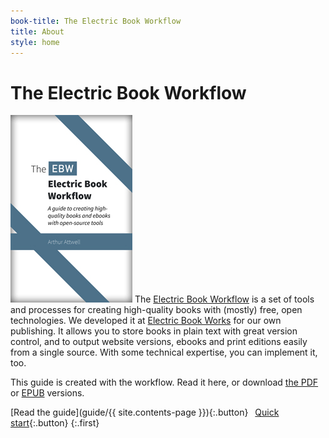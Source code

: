```yaml
---
book-title: The Electric Book Workflow
title: About
style: home
---
```


# The Electric Book Workflow

[![The Electric Book Workflow guide](guide/images/cover-thumb.jpg)](guide) The [Electric Book Workflow](https://github.com/electricbookworks/electric-book-workflow) is a set of tools and processes for creating high-quality books with (mostly) free, open technologies. We developed it at [Electric Book Works](http://electricbookworks.com) for our own publishing. It allows you to store books in plain text with great version control, and to output website versions, ebooks and print editions easily from a single source. With some technical expertise, you can implement it, too. 

This guide is created with the workflow. Read it here, or download [the PDF](download/electric-book-guide.pdf) or [EPUB](download/electric-book-guide.epub) versions. 

[Read the guide](guide/{{ site.contents-page }}){:.button}&ensp;
[Quick start](guide/0-9-quick-start.html){:.button}
{:.first}
